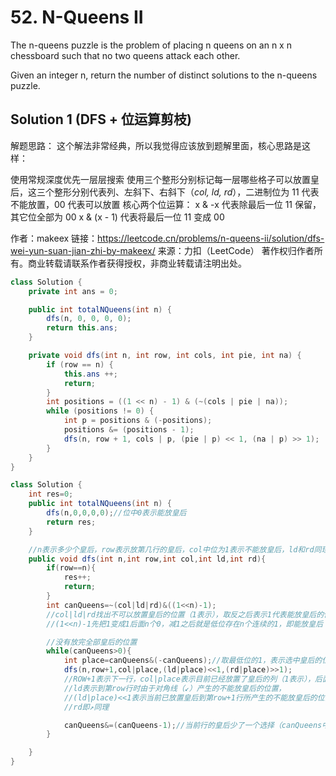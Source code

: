 # 52. N-Queens II

The n-queens puzzle is the problem of placing n queens on an n x n chessboard such that no two queens attack each other.

Given an integer n, return the number of distinct solutions to the n-queens puzzle.

## Solution 1 (DFS + 位运算剪枝)
解题思路：
这个解法非常经典，所以我觉得应该放到题解里面，核心思路是这样：

使用常规深度优先一层层搜索
使用三个整形分别标记每一层哪些格子可以放置皇后，这三个整形分别代表列、左斜下、右斜下（_col, ld, rd_），二进制位为 11 代表不能放置，00 代表可以放置
核心两个位运算：
x & -x 代表除最后一位 11 保留，其它位全部为 00
x & (x - 1) 代表将最后一位 11 变成 00

作者：makeex
链接：https://leetcode.cn/problems/n-queens-ii/solution/dfs-wei-yun-suan-jian-zhi-by-makeex/
来源：力扣（LeetCode）
著作权归作者所有。商业转载请联系作者获得授权，非商业转载请注明出处。
```java
class Solution {
    private int ans = 0;

    public int totalNQueens(int n) {
        dfs(n, 0, 0, 0, 0);
        return this.ans;
    }

    private void dfs(int n, int row, int cols, int pie, int na) {
        if (row == n) {
            this.ans ++;
            return;
        }
        int positions = ((1 << n) - 1) & (~(cols | pie | na));
        while (positions != 0) {
            int p = positions & (-positions);
            positions &= (positions - 1);
            dfs(n, row + 1, cols | p, (pie | p) << 1, (na | p) >> 1);
        }
    }
}
```
```java
class Solution {
    int res=0;
    public int totalNQueens(int n) {
        dfs(n,0,0,0,0);//位中0表示能放皇后
        return res;
    }

    //n表示多少个皇后，row表示放第几行的皇后，col中位为1表示不能放皇后，ld和rd同理
    public void dfs(int n,int row,int col,int ld,int rd){
        if(row==n){
            res++;
            return;
        }
        int canQueens=~(col|ld|rd)&((1<<n)-1);
        //col|ld|rd找出不可以放置皇后的位置（1表示），取反之后表示1代表能放皇后的位置
        //(1<<n)-1先把1变成1后面n个0，减1之后就是低位存在n个连续的1，即能放皇后

        //没有放完全部皇后的位置
        while(canQueens>0){
            int place=canQueens&(-canQueens);//取最低位的1，表示选中皇后的位置，比如010110变成了010010
            dfs(n,row+1,col|place,(ld|place)<<1,(rd|place)>>1);
            //ROW+1表示下一行，col|place表示目前已经放置了皇后的列（1表示），后面的皇后不能放这些列1
            //ld表示到第row行时由于对角线（↙）产生的不能放皇后的位置，
            //(ld|place)<<1表示当前已放置皇后到第row+1行所产生的不能放皇后的位置
            //rd即↗同理

            canQueens&=(canQueens-1);//当前行的皇后少了一个选择（canQueens中最后那个1）
        }

    }
}
```